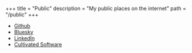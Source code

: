 +++
title = "Public"
description = "My public places on the internet"
path = "/public"
+++

* [Github](https://github.com/logankeenan)
* [Bluesky](https://bsky.app/profile/logan-keenan.bsky.social)
* [LinkedIn](https://www.linkedin.com/in/logan-keenan-a5b07b3a)
* [Cultivated Software](https://cultivatedsoftware.com)
